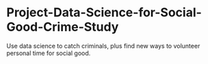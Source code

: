 # Project-Data-Science-for-Social-Good-Crime-Study
Use data science to catch criminals, plus find new ways to volunteer personal time for social good.
